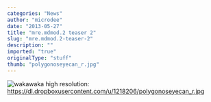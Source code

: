 ```yaml
---
categories: "News"
author: "microdee"
date: "2013-05-27"
title: "mre.mdmod.2 teaser 2"
slug: "mre.mdmod.2-teaser-2"
description: ""
imported: "true"
originalType: "stuff"
thumb: "polygonoseyecan_r.jpg"
---
```



![wakawaka](polygonoseyecan_r.jpg)
high resolution: https://dl.dropboxusercontent.com/u/1218206/polygonoseyecan_r.jpg